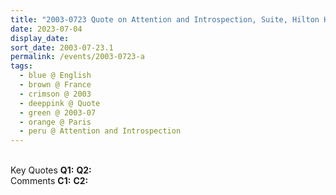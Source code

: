 ```yaml
---
title: "2003-0723 Quote on Attention and Introspection, Suite, Hilton Hotel (near Charles de Gaulle Airport), Paris, France"
date: 2023-07-04
display_date: 
sort_date: 2003-07-23.1
permalink: /events/2003-0723-a
tags:
  - blue @ English
  - brown @ France
  - crimson @ 2003
  - deeppink @ Quote
  - green @ 2003-07
  - orange @ Paris
  - peru @ Attention and Introspection
---
```


<br>

<wave-list>
  <list-title color="DarkSeaGreen" width="55">Key Quotes</list-title>
  <list-item color="BlanchedAlmond" width="280"><b>Q1:</b> <i></i></list-item>
  <list-item color="Lavender" width="280"><b>Q2:</b> <i></i></list-item>
</wave-list>

<br>

<wave-list>
  <list-title color="DarkSeaGreen" width="55">Comments</list-title>
  <list-item color="BlanchedAlmond" width="280"><b>C1:</b> <i></i></list-item>
  <list-item color="Lavender" width="280"><b>C2:</b> <i></i></list-item>
</wave-list>